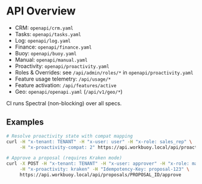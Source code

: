 # API Overview
- CRM: `openapi/crm.yaml`
- Tasks: `openapi/tasks.yaml`
- Log: `openapi/log.yaml`
- Finance: `openapi/finance.yaml`
- Buoy: `openapi/buoy.yaml`
- Manual: `openapi/manual.yaml`
- Proactivity: `openapi/proactivity.yaml`
- Roles & Overrides: see `/api/admin/roles/*` in `openapi/proactivity.yaml`
- Feature usage telemetry: `/api/usage/*`
- Feature activation: `/api/features/active`
- Geo: `openapi/openapi.yaml` (`/api/v1/geo/*`)

CI runs Spectral (non-blocking) over all specs.

## Examples

```bash
# Resolve proactivity state with compat mapping
curl -H "x-tenant: TENANT" -H "x-user: user" -H "x-role: sales_rep" \
     -H "x-proactivity-compat: 2" https://api.workbuoy.local/api/proactivity/state

# Approve a proposal (requires Kraken mode)
curl -X POST -H "x-tenant: TENANT" -H "x-user: approver" -H "x-role: manager" \
     -H "x-proactivity: kraken" -H "Idempotency-Key: proposal-123" \
     https://api.workbuoy.local/api/proposals/PROPOSAL_ID/approve
```
